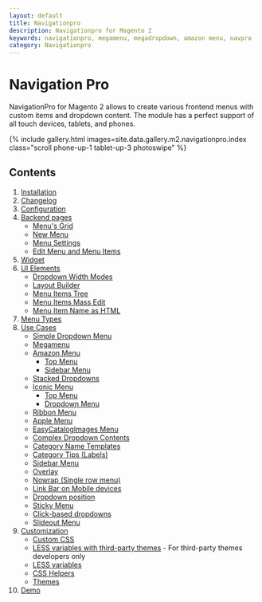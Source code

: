 ```yaml
---
layout: default
title: Navigationpro
description: Navigationpro for Magento 2
keywords: navigationpro, megamenu, megadropdown, amazon menu, navpro
category: Navigationpro
---
```


# Navigation Pro

NavigationPro for Magento 2 allows to create various frontend menus with
custom items and dropdown content. The module has a perfect support of all touch
devices, tablets, and phones.

{% include gallery.html images=site.data.gallery.m2.navigationpro.index class="scroll phone-up-1 tablet-up-3 photoswipe" %}

## Contents

 1. [Installation](/m2/extensions/navigationpro/installation/)
 2. [Changelog](/m2/extensions/navigationpro/changelog/)
 3. [Configuration](/m2/extensions/navigationpro/configuration/)
 4. [Backend pages](/m2/extensions/navigationpro/backend/)
    - [Menu's Grid](/m2/extensions/navigationpro/backend/menu-grid/)
    - [New Menu](/m2/extensions/navigationpro/backend/menu-new/)
    - [Menu Settings](/m2/extensions/navigationpro/backend/menu-settings/)
    - [Edit Menu and Menu Items](/m2/extensions/navigationpro/backend/menu-edit/)
 5. [Widget](/m2/extensions/navigationpro/widget/)
 6. [UI Elements](/m2/extensions/navigationpro/ui/)
    - [Dropdown Width Modes](/m2/extensions/navigationpro/ui/dropdown-width-modes/)
    - [Layout Builder](/m2/extensions/navigationpro/ui/dropdown-layout-builder/)
    - [Menu Items Tree](/m2/extensions/navigationpro/ui/menu-items-tree/)
    - [Menu Items Mass Edit](/m2/extensions/navigationpro/ui/menu-items-mass-edit/)
    - [Menu Item Name as HTML](/m2/extensions/navigationpro/ui/menu-item-name-as-html/)
 7. [Menu Types](/m2/extensions/navigationpro/menu-types/)
 8. [Use Cases](/m2/extensions/navigationpro/use-cases/)
    - [Simple Dropdown Menu](/m2/extensions/navigationpro/use-cases/simple-menu/)
    - [Megamenu](/m2/extensions/navigationpro/use-cases/megamenu/)
    - [Amazon Menu](/m2/extensions/navigationpro/use-cases/amazon-menu/)
      - [Top Menu](/m2/extensions/navigationpro/use-cases/amazon-menu/#top-menu)
      - [Sidebar Menu](/m2/extensions/navigationpro/use-cases/amazon-menu/#sidebar-menu)
    - [Stacked Dropdowns](/m2/extensions/navigationpro/use-cases/stacked-dropdowns/)
    - [Iconic Menu](/m2/extensions/navigationpro/use-cases/iconic-menu/)
       - [Top Menu](/m2/extensions/navigationpro/use-cases/iconic-menu/#top-menu)
       - [Dropdown Menu](/m2/extensions/navigationpro/use-cases/iconic-menu/#dropdown-menu)
    - [Ribbon Menu](/m2/extensions/navigationpro/use-cases/ribbon-menu/)
    - [Apple Menu](/m2/extensions/navigationpro/use-cases/apple-menu/)
    - [EasyCatalogImages Menu](/m2/extensions/navigationpro/use-cases/easycatalogimages-widget/)
    - [Complex Dropdown Contents](/m2/extensions/navigationpro/use-cases/complex-content/)
    - [Category Name Templates](/m2/extensions/navigationpro/use-cases/category-name-templates/)
    - [Category Tips (Labels)](/m2/extensions/navigationpro/use-cases/category-tips/)
    - [Sidebar Menu](/m2/extensions/navigationpro/use-cases/sidebar-menu/)
    - [Overlay](/m2/extensions/navigationpro/use-cases/overlay/)
    - [Nowrap (Single row menu)](/m2/extensions/navigationpro/use-cases/nowrap/)
    - [Link Bar on Mobile devices](/m2/extensions/navigationpro/use-cases/link-bar/)
    - [Dropdown position](/m2/extensions/navigationpro/use-cases/dropdown-position/)
    - [Sticky Menu](/m2/extensions/navigationpro/use-cases/sticky/)
    - [Click-based dropdowns](/m2/extensions/navigationpro/use-cases/click/)
    - [Slideout Menu](/m2/extensions/navigationpro/use-cases/slideout-menu/)
 9. [Customization](/m2/extensions/navigationpro/customization/)
    - [Custom CSS](/m2/extensions/navigationpro/customization/custom-css/)
    - [LESS variables with third-party themes](/m2/extensions/navigationpro/customization/custom-theme-variables/) -
        For third-party themes developers only
    - [LESS variables](/m2/extensions/navigationpro/customization/less-variables/)
    - [CSS Helpers](/m2/extensions/navigationpro/customization/css-helpers)
    - [Themes](/m2/extensions/navigationpro/themes/)
 10. [Demo](/m2/extensions/navigationpro/demo/)
